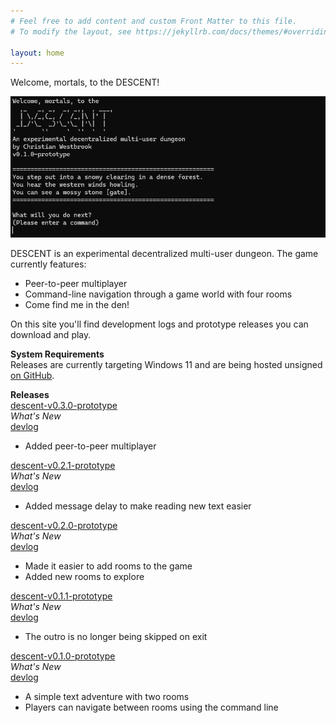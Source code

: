 ```yaml
---
# Feel free to add content and custom Front Matter to this file.
# To modify the layout, see https://jekyllrb.com/docs/themes/#overriding-theme-defaults

layout: home
---
```


Welcome, mortals, to the DESCENT!

![Descent v0.1.0-prototype intro screen](images/v0.1.0-prototype/intro.png)

DESCENT is an experimental decentralized multi-user dungeon. The game currently features:
- Peer-to-peer multiplayer
- Command-line navigation through a game world with four rooms
- Come find me in the den!

On this site you'll find development logs and prototype releases you can download and play.  

**System Requirements**  
Releases are currently targeting Windows 11 and are being hosted unsigned [on GitHub](https://github.com/christian-westbrook/descent-releases/releases).

**Releases**  
<a href="https://github.com/christian-westbrook/descent-releases/releases/download/descent-v0.3.0-prototype/descent-v0.3.0-prototype.zip">descent-v0.3.0-prototype</a>   
*What's New*  
<a href="https://www.youtube.com/watch?v=wFXYheLZ8mM">devlog</a> 
- Added peer-to-peer multiplayer

<a href="https://github.com/christian-westbrook/descent-releases/releases/download/descent-v0.2.1-prototype/descent-v0.2.1-prototype.zip">descent-v0.2.1-prototype</a>  
*What's New*  
<a href="https://www.youtube.com/watch?v=SdqkvRBbMts">devlog</a> 
- Added message delay to make reading new text easier

<a href="https://github.com/christian-westbrook/descent-releases/releases/download/descent-v0.2.0-prototype/descent-v0.2.0-prototype.zip">descent-v0.2.0-prototype</a>  
*What's New*  
<a href="https://www.youtube.com/watch?v=O-qeyeTs2XQ">devlog</a>  
- Made it easier to add rooms to the game
- Added new rooms to explore

<a href="https://github.com/christian-westbrook/descent-releases/releases/download/descent-v0.1.1-prototype/descent-v0.1.1-prototype.zip">descent-v0.1.1-prototype</a>  
*What's New*  
<a href="https://www.youtube.com/watch?v=-Z91ILWHllU">devlog</a>  
- The outro is no longer being skipped on exit

<a href="https://github.com/christian-westbrook/descent-releases/releases/download/descent-v0.1.0-prototype/descent-v0.1.0-prototype.zip">descent-v0.1.0-prototype</a>  
*What's New*  
<a href="https://www.youtube.com/watch?v=ruMloeZxmVQ&t=550s">devlog</a>  
- A simple text adventure with two rooms
- Players can navigate between rooms using the command line

